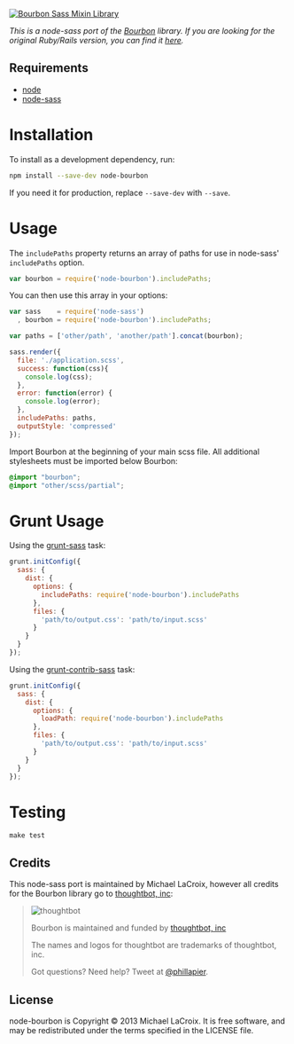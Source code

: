 [![Bourbon Sass Mixin Library](http://bourbon.io/images/shared/bourbon-logo.png)](http://bourbon.io)

*This is a node-sass port of the [Bourbon](http://bourbon.io) library. If you
are looking for the original Ruby/Rails version, you can find it
[here](https://github.com/thoughtbot/bourbon).*

## Requirements
- [node](http://nodejs.org)
- [node-sass](https://github.com/andrew/node-sass)

# Installation

To install as a development dependency, run:

```bash
npm install --save-dev node-bourbon
```

If you need it for production, replace `--save-dev` with `--save`.

# Usage

The `includePaths` property returns an array of paths for use in
node-sass' `includePaths` option.

```javascript
var bourbon = require('node-bourbon').includePaths;
```

You can then use this array in your options:

```javascript
var sass    = require('node-sass')
  , bourbon = require('node-bourbon').includePaths;

var paths = ['other/path', 'another/path'].concat(bourbon);

sass.render({
  file: './application.scss',
  success: function(css){
    console.log(css);
  },
  error: function(error) {
    console.log(error);
  },
  includePaths: paths,
  outputStyle: 'compressed'
});
```

Import Bourbon at the beginning of your main scss file.
All additional stylesheets must be imported below Bourbon:

```scss
@import "bourbon";
@import "other/scss/partial";
```

# Grunt Usage

Using the [grunt-sass](https://github.com/sindresorhus/grunt-sass) task:

```javascript
grunt.initConfig({
  sass: {
    dist: {
      options: {
        includePaths: require('node-bourbon').includePaths
      },
      files: {
        'path/to/output.css': 'path/to/input.scss'
      }
    }
  }
});
```

Using the [grunt-contrib-sass](https://github.com/gruntjs/grunt-contrib-sass) task:

```javascript
grunt.initConfig({
  sass: {
    dist: {
      options: {
        loadPath: require('node-bourbon').includePaths
      },
      files: {
        'path/to/output.css': 'path/to/input.scss'
      }
    }
  }
});
```

# Testing

```
make test
```

Credits
-------

This node-sass port is maintained by Michael LaCroix, however all credits for
the Bourbon library go to [thoughtbot, inc](http://thoughtbot.com/community):

> ![thoughtbot](http://thoughtbot.com/images/tm/logo.png)
>
> Bourbon is maintained and funded by [thoughtbot, inc](http://thoughtbot.com/community)
>
> The names and logos for thoughtbot are trademarks of thoughtbot, inc.
>
> Got questions? Need help? Tweet at [@phillapier](http://twitter.com/phillapier).

License
-------

node-bourbon is Copyright © 2013 Michael LaCroix. It is free software, and may be redistributed under the terms specified in the LICENSE file.
